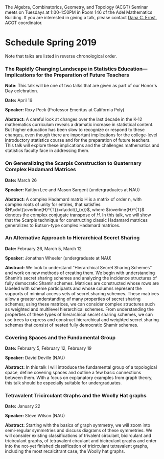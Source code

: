 The Algebra, Combinatorics, Geometry, and Topology (ACGT) Seminar meets on Tuesdays at 1:00-1:50PM in Room 146 of the Adel Mathematics Building. If you are interested in giving a talk, please contact [Dana C. Ernst](http://danaernst.com), ACGT coordinator.

# Schedule Spring 2019 #

Note that talks are listed in reverse chronological order.

### The Rapidly Changing Landscape in Statistics Education—Implications for the Preparation of Future Teachers

**Note:** This talk will be one of two talks that are given as part of our Honor's Day celebration.

**Date:** April 16

**Speaker:** Roxy Peck (Professor Emeritus at California Poly)

**Abstract:** A careful look at changes over the last decade in the K-12 mathematics curriculum reveals a dramatic increase in statistical content. But higher education has been slow to recognize or respond to these changes, even though there are important implications for the college-level introductory statistics course and for the preparation of future teachers. This talk will explore these implications and the challenges mathematics and statistics faculty face in addressing them.

### On Generalizing the Scarpis Construction to Quaternary Complex Hadamard Matrices

**Date:** March 26

**Speaker:** Kaitlyn Lee and Mason Sargent (undergraduates at NAU)

**Abstract:** A complex Hadamard matrix H is a matrix of order n, with complex roots of unity for entries, that satisfies $H\cdot{\overline{H}^{T}}=n\cdot{I_{n}}$, where $\overline{H}^{T}$ denotes the complex conjugate transpose of $H$. In this talk, we will show that the Scarpis technique for constructing classic Hadamard matrices generalizes to Butson-type complex Hadamard matrices.

### An Alternative Approach to Hierarchical Secret Sharing

**Date:** February 26, March 5, March 12

**Speaker:** Jonathan Wheeler (undergraduate at NAU)

**Abstract:** We look to understand “Hierarchical Secret Sharing Schemes” and work on new methods of creating them. We begin with understanding Shamir’s secret sharing schemes and analyzing the incidence structures of fully democratic Shamir schemes. Matrices are constructed whose rows are labeled with scheme participants and whose columns represent the supports of minimal access sets of secret sharing schemes. These matrices allow a greater understanding of many properties of secret sharing schemes; using these matrices, we can consider complex structures such as weighted and multilevel hierarchical schemes. From understanding the properties of these types of hierarchical secret sharing schemes, we can use trees to express and construct hierarchical and weighted secret sharing schemes that consist of nested fully democratic Shamir schemes.

### Covering Spaces and the Fundamental Group

**Date:** February 5, February 12, February 19

**Speaker:** David Deville (NAU)

**Abstract:** In this talk I will introduce the fundamental group of a topological space, define covering spaces and outline a few basic connections between them. With a focus on explanatory examples from graph theory, this talk should be especially suitable for undergraduates.

### Tetravalent Tricirculant Graphs and the Woolly Hat graphs

**Date:** January 22

**Speaker:** Steve Wilson (NAU)

**Abstract:** Starting with the basics of graph symmetry, we will zoom into semi-regular symmetries and discuss diagrams of these symmetries.   We will consider existing classifications of trivalent circulant, bicirculant and tricirculant graphs, of tetravalent  circulant and bicirculant graphs and enter into the not-yet finished classification of tricirculant tetravalent graphs, including the most recalcitrant case, the Woolly hat graphs.
